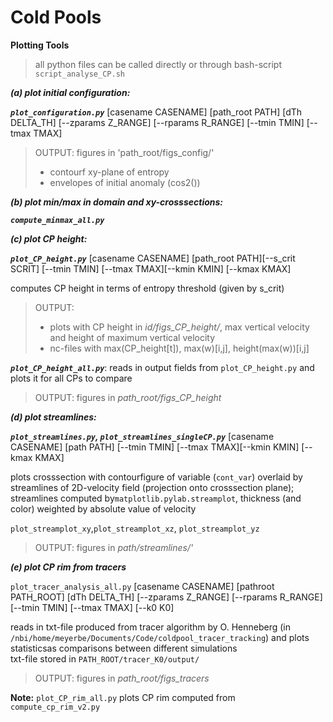 



# Cold Pools
**Plotting Tools**
> all python files can be called directly or through bash-script `script_analyse_CP.sh`

***(a) plot initial configuration:***

***`plot_configuration.py`*** [casename CASENAME] [path_root PATH] [dTh DELTA_TH]
[--zparams Z_RANGE] [--rparams R_RANGE] [--tmin TMIN] [--tmax TMAX]

> OUTPUT: figures in 'path_root/figs_config/' 
> - contourf xy-plane of entropy
> - envelopes of initial anomaly (cos2())


***(b) plot min/max in domain and xy-crosssections:*** 

***`compute_minmax_all.py`***

***(c) plot CP height:*** 

***`plot_CP_height.py`***
[casename CASENAME] [path_root PATH][--s_crit SCRIT] 
[--tmin TMIN] [--tmax TMAX][--kmin KMIN] [--kmax KMAX]

computes CP height in terms of entropy threshold (given by s_crit)
> OUTPUT: 
> - plots with CP height in *id/figs_CP_height/*, 
max vertical velocity and height of maximum vertical velocity
> - nc-files with max(CP_height[t]), max(w)[i,j], height(max(w))[i,j]

***`plot_CP_height_all.py`***: reads in output fields from `plot_CP_height.py` and plots it 
for all CPs to compare
> OUTPUT: figures in *path_root/figs_CP_height*




***(d) plot streamlines:*** 

***`plot_streamlines.py`, `plot_streamlines_singleCP.py`***
[casename CASENAME] [path PATH]
[--tmin TMIN] [--tmax TMAX][--kmin KMIN] [--kmax KMAX]

plots crosssection with contourfigure of variable (`cont_var`) overlaid by 
streamlines of 2D-velocity field (projection onto crosssection plane); streamlines
computed by`matplotlib.pylab.streamplot`, thickness (and color) weighted by 
absolute value of velocity 

`plot_streamplot_xy`,`plot_streamplot_xz`, `plot_streamplot_yz`
> OUTPUT: figures in *path/streamlines/'* 




***(e) plot CP rim from tracers***

`plot_tracer_analysis_all.py` [casename CASENAME] [pathroot PATH_ROOT] [dTh DELTA_TH] 
[--zparams Z_RANGE] [--rparams R_RANGE] [--tmin TMIN] [--tmax TMAX] [--k0 K0]

reads in txt-file produced from tracer algorithm by O. Henneberg 
(in `/nbi/home/meyerbe/Documents/Code/coldpool_tracer_tracking`) and plots statisticsas comparisons between 
different simulations  
txt-file stored in `PATH_ROOT/tracer_K0/output/`

> OUTPUT: figures in *path_root/figs_tracers*

**Note:** `plot_CP_rim_all.py` plots CP rim computed from `compute_cp_rim_v2.py`







